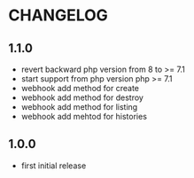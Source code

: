 # CHANGELOG

## 1.1.0
- revert backward php version from 8 to >= 7.1
- start support from php version php >= 7.1
- webhook add method for create
- webhook add method for destroy
- webhook add method for listing
- webhook add mehtod for histories

## 1.0.0
-  first initial release